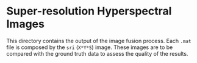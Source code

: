 # Super-resolution Hyperspectral Images

This directory contains the output of the image fusion process. Each ```.mat``` file is composed by the ```sri``` (```X*Y*S```) image. These images are to be compared with the ground truth data to assess the quality of the results.